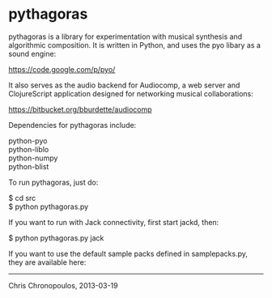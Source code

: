 pythagoras
==========

pythagoras is a library for experimentation with musical synthesis and algorithmic composition. It is written in Python, and uses the pyo libary as a sound engine:

https://code.google.com/p/pyo/

It also serves as the audio backend for Audiocomp, a web server and ClojureScript application designed for networking musical collaborations:

https://bitbucket.org/bburdette/audiocomp

Dependencies for pythagoras include:

python-pyo  
python-liblo  
python-numpy  
python-blist  

To run pythagoras, just do:

$ cd src  
$ python pythagoras.py

If you want to run with Jack connectivity, first start jackd, then:

$ python pythagoras.py jack

If you want to use the default sample packs defined in samplepacks.py, they are available here:

____
Chris Chronopoulos, 2013-03-19
